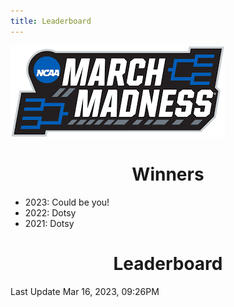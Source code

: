 ```yaml
---
title: Leaderboard
---
```


<link href="/rmarkdown-libs/tabwid/tabwid.css" rel="stylesheet" />

<style type="text/css">
h1 {
  text-align: center;
}
</style>

![march madness logo](march_madness_logo.png)

# Winners

-   2023: Could be you!
-   2022: Dotsy
-   2021: Dotsy

# Leaderboard

Last Update Mar 16, 2023, 09:26PM

<template id="61cb3803-e3b3-4e19-80b8-407089f02bb7"><style>
.tabwid table{
  border-spacing:0px !important;
  border-collapse:collapse;
  line-height:1;
  margin-left:auto;
  margin-right:auto;
  border-width: 0;
  display: table;
  margin-top: 1.275em;
  margin-bottom: 1.275em;
  border-color: transparent;
}
.tabwid_left table{
  margin-left:0;
}
.tabwid_right table{
  margin-right:0;
}
.tabwid td {
    padding: 0;
}
.tabwid a {
  text-decoration: none;
}
.tabwid thead {
    background-color: transparent;
}
.tabwid tfoot {
    background-color: transparent;
}
.tabwid table tr {
background-color: transparent;
}
</style><div class="tabwid"><style>.cl-c0d360f4{}.cl-c0cb364a{font-family:'Helvetica';font-size:11pt;font-weight:bold;font-style:normal;text-decoration:none;color:rgba(0, 0, 0, 1.00);background-color:transparent;}.cl-c0cb367c{font-family:'Helvetica';font-size:11pt;font-weight:normal;font-style:normal;text-decoration:none;color:rgba(0, 0, 0, 1.00);background-color:transparent;}.cl-c0cb5580{margin:0;text-align:center;border-bottom: 0 solid rgba(0, 0, 0, 1.00);border-top: 0 solid rgba(0, 0, 0, 1.00);border-left: 0 solid rgba(0, 0, 0, 1.00);border-right: 0 solid rgba(0, 0, 0, 1.00);padding-bottom:5pt;padding-top:5pt;padding-left:5pt;padding-right:5pt;line-height: 1;background-color:transparent;}.cl-c0cba800{width:126.3pt;background-color:transparent;vertical-align: middle;border-bottom: 0 solid rgba(0, 0, 0, 1.00);border-top: 0 solid rgba(0, 0, 0, 1.00);border-left: 0 solid rgba(0, 0, 0, 1.00);border-right: 0 solid rgba(0, 0, 0, 1.00);margin-bottom:0;margin-top:0;margin-left:0;margin-right:0;}.cl-c0cba80a{width:70.1pt;background-color:transparent;vertical-align: middle;border-bottom: 0 solid rgba(0, 0, 0, 1.00);border-top: 0 solid rgba(0, 0, 0, 1.00);border-left: 0 solid rgba(0, 0, 0, 1.00);border-right: 0 solid rgba(0, 0, 0, 1.00);margin-bottom:0;margin-top:0;margin-left:0;margin-right:0;}.cl-c0cba814{width:114.7pt;background-color:transparent;vertical-align: middle;border-bottom: 0 solid rgba(0, 0, 0, 1.00);border-top: 0 solid rgba(0, 0, 0, 1.00);border-left: 0 solid rgba(0, 0, 0, 1.00);border-right: 0 solid rgba(0, 0, 0, 1.00);margin-bottom:0;margin-top:0;margin-left:0;margin-right:0;}.cl-c0cba815{width:51.1pt;background-color:transparent;vertical-align: middle;border-bottom: 0 solid rgba(0, 0, 0, 1.00);border-top: 0 solid rgba(0, 0, 0, 1.00);border-left: 0 solid rgba(0, 0, 0, 1.00);border-right: 0 solid rgba(0, 0, 0, 1.00);margin-bottom:0;margin-top:0;margin-left:0;margin-right:0;}.cl-c0cba81e{width:47.4pt;background-color:transparent;vertical-align: middle;border-bottom: 0 solid rgba(0, 0, 0, 1.00);border-top: 0 solid rgba(0, 0, 0, 1.00);border-left: 0 solid rgba(0, 0, 0, 1.00);border-right: 0 solid rgba(0, 0, 0, 1.00);margin-bottom:0;margin-top:0;margin-left:0;margin-right:0;}.cl-c0cba81f{width:126.3pt;background-color:transparent;vertical-align: middle;border-bottom: 0 solid rgba(0, 0, 0, 1.00);border-top: 0 solid rgba(0, 0, 0, 1.00);border-left: 0 solid rgba(0, 0, 0, 1.00);border-right: 0 solid rgba(0, 0, 0, 1.00);margin-bottom:0;margin-top:0;margin-left:0;margin-right:0;}.cl-c0cba828{width:114.7pt;background-color:transparent;vertical-align: middle;border-bottom: 0 solid rgba(0, 0, 0, 1.00);border-top: 0 solid rgba(0, 0, 0, 1.00);border-left: 0 solid rgba(0, 0, 0, 1.00);border-right: 0 solid rgba(0, 0, 0, 1.00);margin-bottom:0;margin-top:0;margin-left:0;margin-right:0;}.cl-c0cba829{width:70.1pt;background-color:transparent;vertical-align: middle;border-bottom: 0 solid rgba(0, 0, 0, 1.00);border-top: 0 solid rgba(0, 0, 0, 1.00);border-left: 0 solid rgba(0, 0, 0, 1.00);border-right: 0 solid rgba(0, 0, 0, 1.00);margin-bottom:0;margin-top:0;margin-left:0;margin-right:0;}.cl-c0cba832{width:51.1pt;background-color:transparent;vertical-align: middle;border-bottom: 0 solid rgba(0, 0, 0, 1.00);border-top: 0 solid rgba(0, 0, 0, 1.00);border-left: 0 solid rgba(0, 0, 0, 1.00);border-right: 0 solid rgba(0, 0, 0, 1.00);margin-bottom:0;margin-top:0;margin-left:0;margin-right:0;}.cl-c0cba833{width:47.4pt;background-color:transparent;vertical-align: middle;border-bottom: 0 solid rgba(0, 0, 0, 1.00);border-top: 0 solid rgba(0, 0, 0, 1.00);border-left: 0 solid rgba(0, 0, 0, 1.00);border-right: 0 solid rgba(0, 0, 0, 1.00);margin-bottom:0;margin-top:0;margin-left:0;margin-right:0;}.cl-c0cba834{width:47.4pt;background-color:transparent;vertical-align: middle;border-bottom: 0 solid rgba(0, 0, 0, 1.00);border-top: 0 solid rgba(0, 0, 0, 1.00);border-left: 0 solid rgba(0, 0, 0, 1.00);border-right: 0 solid rgba(0, 0, 0, 1.00);margin-bottom:0;margin-top:0;margin-left:0;margin-right:0;}.cl-c0cba83c{width:126.3pt;background-color:transparent;vertical-align: middle;border-bottom: 0 solid rgba(0, 0, 0, 1.00);border-top: 0 solid rgba(0, 0, 0, 1.00);border-left: 0 solid rgba(0, 0, 0, 1.00);border-right: 0 solid rgba(0, 0, 0, 1.00);margin-bottom:0;margin-top:0;margin-left:0;margin-right:0;}.cl-c0cba83d{width:114.7pt;background-color:transparent;vertical-align: middle;border-bottom: 0 solid rgba(0, 0, 0, 1.00);border-top: 0 solid rgba(0, 0, 0, 1.00);border-left: 0 solid rgba(0, 0, 0, 1.00);border-right: 0 solid rgba(0, 0, 0, 1.00);margin-bottom:0;margin-top:0;margin-left:0;margin-right:0;}.cl-c0cba83e{width:70.1pt;background-color:transparent;vertical-align: middle;border-bottom: 0 solid rgba(0, 0, 0, 1.00);border-top: 0 solid rgba(0, 0, 0, 1.00);border-left: 0 solid rgba(0, 0, 0, 1.00);border-right: 0 solid rgba(0, 0, 0, 1.00);margin-bottom:0;margin-top:0;margin-left:0;margin-right:0;}.cl-c0cba846{width:51.1pt;background-color:transparent;vertical-align: middle;border-bottom: 0 solid rgba(0, 0, 0, 1.00);border-top: 0 solid rgba(0, 0, 0, 1.00);border-left: 0 solid rgba(0, 0, 0, 1.00);border-right: 0 solid rgba(0, 0, 0, 1.00);margin-bottom:0;margin-top:0;margin-left:0;margin-right:0;}.cl-c0cba847{width:70.1pt;background-color:transparent;vertical-align: middle;border-bottom: 0 solid rgba(0, 0, 0, 1.00);border-top: 0 solid rgba(0, 0, 0, 1.00);border-left: 0 solid rgba(0, 0, 0, 1.00);border-right: 0 solid rgba(0, 0, 0, 1.00);margin-bottom:0;margin-top:0;margin-left:0;margin-right:0;}.cl-c0cba848{width:47.4pt;background-color:transparent;vertical-align: middle;border-bottom: 0 solid rgba(0, 0, 0, 1.00);border-top: 0 solid rgba(0, 0, 0, 1.00);border-left: 0 solid rgba(0, 0, 0, 1.00);border-right: 0 solid rgba(0, 0, 0, 1.00);margin-bottom:0;margin-top:0;margin-left:0;margin-right:0;}.cl-c0cba850{width:126.3pt;background-color:transparent;vertical-align: middle;border-bottom: 0 solid rgba(0, 0, 0, 1.00);border-top: 0 solid rgba(0, 0, 0, 1.00);border-left: 0 solid rgba(0, 0, 0, 1.00);border-right: 0 solid rgba(0, 0, 0, 1.00);margin-bottom:0;margin-top:0;margin-left:0;margin-right:0;}.cl-c0cba851{width:114.7pt;background-color:transparent;vertical-align: middle;border-bottom: 0 solid rgba(0, 0, 0, 1.00);border-top: 0 solid rgba(0, 0, 0, 1.00);border-left: 0 solid rgba(0, 0, 0, 1.00);border-right: 0 solid rgba(0, 0, 0, 1.00);margin-bottom:0;margin-top:0;margin-left:0;margin-right:0;}.cl-c0cba852{width:51.1pt;background-color:transparent;vertical-align: middle;border-bottom: 0 solid rgba(0, 0, 0, 1.00);border-top: 0 solid rgba(0, 0, 0, 1.00);border-left: 0 solid rgba(0, 0, 0, 1.00);border-right: 0 solid rgba(0, 0, 0, 1.00);margin-bottom:0;margin-top:0;margin-left:0;margin-right:0;}.cl-c0cba85a{width:126.3pt;background-color:transparent;vertical-align: middle;border-bottom: 0 solid rgba(0, 0, 0, 1.00);border-top: 0 solid rgba(0, 0, 0, 1.00);border-left: 0 solid rgba(0, 0, 0, 1.00);border-right: 0 solid rgba(0, 0, 0, 1.00);margin-bottom:0;margin-top:0;margin-left:0;margin-right:0;}.cl-c0cba85b{width:51.1pt;background-color:transparent;vertical-align: middle;border-bottom: 0 solid rgba(0, 0, 0, 1.00);border-top: 0 solid rgba(0, 0, 0, 1.00);border-left: 0 solid rgba(0, 0, 0, 1.00);border-right: 0 solid rgba(0, 0, 0, 1.00);margin-bottom:0;margin-top:0;margin-left:0;margin-right:0;}.cl-c0cba85c{width:114.7pt;background-color:transparent;vertical-align: middle;border-bottom: 0 solid rgba(0, 0, 0, 1.00);border-top: 0 solid rgba(0, 0, 0, 1.00);border-left: 0 solid rgba(0, 0, 0, 1.00);border-right: 0 solid rgba(0, 0, 0, 1.00);margin-bottom:0;margin-top:0;margin-left:0;margin-right:0;}.cl-c0cba864{width:70.1pt;background-color:transparent;vertical-align: middle;border-bottom: 0 solid rgba(0, 0, 0, 1.00);border-top: 0 solid rgba(0, 0, 0, 1.00);border-left: 0 solid rgba(0, 0, 0, 1.00);border-right: 0 solid rgba(0, 0, 0, 1.00);margin-bottom:0;margin-top:0;margin-left:0;margin-right:0;}.cl-c0cba865{width:47.4pt;background-color:transparent;vertical-align: middle;border-bottom: 0 solid rgba(0, 0, 0, 1.00);border-top: 0 solid rgba(0, 0, 0, 1.00);border-left: 0 solid rgba(0, 0, 0, 1.00);border-right: 0 solid rgba(0, 0, 0, 1.00);margin-bottom:0;margin-top:0;margin-left:0;margin-right:0;}.cl-c0cba866{width:114.7pt;background-color:transparent;vertical-align: middle;border-bottom: 0 solid rgba(0, 0, 0, 1.00);border-top: 0 solid rgba(0, 0, 0, 1.00);border-left: 0 solid rgba(0, 0, 0, 1.00);border-right: 0 solid rgba(0, 0, 0, 1.00);margin-bottom:0;margin-top:0;margin-left:0;margin-right:0;}.cl-c0cba86e{width:126.3pt;background-color:transparent;vertical-align: middle;border-bottom: 0 solid rgba(0, 0, 0, 1.00);border-top: 0 solid rgba(0, 0, 0, 1.00);border-left: 0 solid rgba(0, 0, 0, 1.00);border-right: 0 solid rgba(0, 0, 0, 1.00);margin-bottom:0;margin-top:0;margin-left:0;margin-right:0;}.cl-c0cba86f{width:47.4pt;background-color:transparent;vertical-align: middle;border-bottom: 0 solid rgba(0, 0, 0, 1.00);border-top: 0 solid rgba(0, 0, 0, 1.00);border-left: 0 solid rgba(0, 0, 0, 1.00);border-right: 0 solid rgba(0, 0, 0, 1.00);margin-bottom:0;margin-top:0;margin-left:0;margin-right:0;}.cl-c0cba870{width:70.1pt;background-color:transparent;vertical-align: middle;border-bottom: 0 solid rgba(0, 0, 0, 1.00);border-top: 0 solid rgba(0, 0, 0, 1.00);border-left: 0 solid rgba(0, 0, 0, 1.00);border-right: 0 solid rgba(0, 0, 0, 1.00);margin-bottom:0;margin-top:0;margin-left:0;margin-right:0;}.cl-c0cba878{width:51.1pt;background-color:transparent;vertical-align: middle;border-bottom: 0 solid rgba(0, 0, 0, 1.00);border-top: 0 solid rgba(0, 0, 0, 1.00);border-left: 0 solid rgba(0, 0, 0, 1.00);border-right: 0 solid rgba(0, 0, 0, 1.00);margin-bottom:0;margin-top:0;margin-left:0;margin-right:0;}.cl-c0cba879{width:47.4pt;background-color:transparent;vertical-align: middle;border-bottom: 0 solid rgba(0, 0, 0, 1.00);border-top: 0 solid rgba(0, 0, 0, 1.00);border-left: 0 solid rgba(0, 0, 0, 1.00);border-right: 0 solid rgba(0, 0, 0, 1.00);margin-bottom:0;margin-top:0;margin-left:0;margin-right:0;}.cl-c0cba87a{width:51.1pt;background-color:transparent;vertical-align: middle;border-bottom: 0 solid rgba(0, 0, 0, 1.00);border-top: 0 solid rgba(0, 0, 0, 1.00);border-left: 0 solid rgba(0, 0, 0, 1.00);border-right: 0 solid rgba(0, 0, 0, 1.00);margin-bottom:0;margin-top:0;margin-left:0;margin-right:0;}.cl-c0cba882{width:70.1pt;background-color:transparent;vertical-align: middle;border-bottom: 0 solid rgba(0, 0, 0, 1.00);border-top: 0 solid rgba(0, 0, 0, 1.00);border-left: 0 solid rgba(0, 0, 0, 1.00);border-right: 0 solid rgba(0, 0, 0, 1.00);margin-bottom:0;margin-top:0;margin-left:0;margin-right:0;}.cl-c0cba883{width:126.3pt;background-color:transparent;vertical-align: middle;border-bottom: 0 solid rgba(0, 0, 0, 1.00);border-top: 0 solid rgba(0, 0, 0, 1.00);border-left: 0 solid rgba(0, 0, 0, 1.00);border-right: 0 solid rgba(0, 0, 0, 1.00);margin-bottom:0;margin-top:0;margin-left:0;margin-right:0;}.cl-c0cba884{width:114.7pt;background-color:transparent;vertical-align: middle;border-bottom: 0 solid rgba(0, 0, 0, 1.00);border-top: 0 solid rgba(0, 0, 0, 1.00);border-left: 0 solid rgba(0, 0, 0, 1.00);border-right: 0 solid rgba(0, 0, 0, 1.00);margin-bottom:0;margin-top:0;margin-left:0;margin-right:0;}.cl-c0cba88c{width:47.4pt;background-color:transparent;vertical-align: middle;border-bottom: 0 solid rgba(0, 0, 0, 1.00);border-top: 0 solid rgba(0, 0, 0, 1.00);border-left: 0 solid rgba(0, 0, 0, 1.00);border-right: 0 solid rgba(0, 0, 0, 1.00);margin-bottom:0;margin-top:0;margin-left:0;margin-right:0;}.cl-c0cba88d{width:51.1pt;background-color:transparent;vertical-align: middle;border-bottom: 0 solid rgba(0, 0, 0, 1.00);border-top: 0 solid rgba(0, 0, 0, 1.00);border-left: 0 solid rgba(0, 0, 0, 1.00);border-right: 0 solid rgba(0, 0, 0, 1.00);margin-bottom:0;margin-top:0;margin-left:0;margin-right:0;}.cl-c0cba896{width:70.1pt;background-color:transparent;vertical-align: middle;border-bottom: 0 solid rgba(0, 0, 0, 1.00);border-top: 0 solid rgba(0, 0, 0, 1.00);border-left: 0 solid rgba(0, 0, 0, 1.00);border-right: 0 solid rgba(0, 0, 0, 1.00);margin-bottom:0;margin-top:0;margin-left:0;margin-right:0;}.cl-c0cba897{width:126.3pt;background-color:transparent;vertical-align: middle;border-bottom: 0 solid rgba(0, 0, 0, 1.00);border-top: 0 solid rgba(0, 0, 0, 1.00);border-left: 0 solid rgba(0, 0, 0, 1.00);border-right: 0 solid rgba(0, 0, 0, 1.00);margin-bottom:0;margin-top:0;margin-left:0;margin-right:0;}.cl-c0cba898{width:114.7pt;background-color:transparent;vertical-align: middle;border-bottom: 0 solid rgba(0, 0, 0, 1.00);border-top: 0 solid rgba(0, 0, 0, 1.00);border-left: 0 solid rgba(0, 0, 0, 1.00);border-right: 0 solid rgba(0, 0, 0, 1.00);margin-bottom:0;margin-top:0;margin-left:0;margin-right:0;}.cl-c0cba899{width:126.3pt;background-color:transparent;vertical-align: middle;border-bottom: 2pt solid rgba(102, 102, 102, 1.00);border-top: 0 solid rgba(0, 0, 0, 1.00);border-left: 0 solid rgba(0, 0, 0, 1.00);border-right: 0 solid rgba(0, 0, 0, 1.00);margin-bottom:0;margin-top:0;margin-left:0;margin-right:0;}.cl-c0cba8a0{width:70.1pt;background-color:transparent;vertical-align: middle;border-bottom: 2pt solid rgba(102, 102, 102, 1.00);border-top: 0 solid rgba(0, 0, 0, 1.00);border-left: 0 solid rgba(0, 0, 0, 1.00);border-right: 0 solid rgba(0, 0, 0, 1.00);margin-bottom:0;margin-top:0;margin-left:0;margin-right:0;}.cl-c0cba8a1{width:114.7pt;background-color:transparent;vertical-align: middle;border-bottom: 2pt solid rgba(102, 102, 102, 1.00);border-top: 0 solid rgba(0, 0, 0, 1.00);border-left: 0 solid rgba(0, 0, 0, 1.00);border-right: 0 solid rgba(0, 0, 0, 1.00);margin-bottom:0;margin-top:0;margin-left:0;margin-right:0;}.cl-c0cba8a2{width:51.1pt;background-color:transparent;vertical-align: middle;border-bottom: 2pt solid rgba(102, 102, 102, 1.00);border-top: 0 solid rgba(0, 0, 0, 1.00);border-left: 0 solid rgba(0, 0, 0, 1.00);border-right: 0 solid rgba(0, 0, 0, 1.00);margin-bottom:0;margin-top:0;margin-left:0;margin-right:0;}.cl-c0cba8aa{width:47.4pt;background-color:transparent;vertical-align: middle;border-bottom: 2pt solid rgba(102, 102, 102, 1.00);border-top: 0 solid rgba(0, 0, 0, 1.00);border-left: 0 solid rgba(0, 0, 0, 1.00);border-right: 0 solid rgba(0, 0, 0, 1.00);margin-bottom:0;margin-top:0;margin-left:0;margin-right:0;}.cl-c0cba8ab{width:126.3pt;background-color:transparent;vertical-align: middle;border-bottom: 0 solid rgba(0, 0, 0, 1.00);border-top: 0 solid rgba(0, 0, 0, 1.00);border-left: 0 solid rgba(0, 0, 0, 1.00);border-right: 0 solid rgba(0, 0, 0, 1.00);margin-bottom:0;margin-top:0;margin-left:0;margin-right:0;}.cl-c0cba8b4{width:70.1pt;background-color:transparent;vertical-align: middle;border-bottom: 0 solid rgba(0, 0, 0, 1.00);border-top: 0 solid rgba(0, 0, 0, 1.00);border-left: 0 solid rgba(0, 0, 0, 1.00);border-right: 0 solid rgba(0, 0, 0, 1.00);margin-bottom:0;margin-top:0;margin-left:0;margin-right:0;}.cl-c0cba8b5{width:114.7pt;background-color:transparent;vertical-align: middle;border-bottom: 0 solid rgba(0, 0, 0, 1.00);border-top: 0 solid rgba(0, 0, 0, 1.00);border-left: 0 solid rgba(0, 0, 0, 1.00);border-right: 0 solid rgba(0, 0, 0, 1.00);margin-bottom:0;margin-top:0;margin-left:0;margin-right:0;}.cl-c0cba8b6{width:51.1pt;background-color:transparent;vertical-align: middle;border-bottom: 0 solid rgba(0, 0, 0, 1.00);border-top: 0 solid rgba(0, 0, 0, 1.00);border-left: 0 solid rgba(0, 0, 0, 1.00);border-right: 0 solid rgba(0, 0, 0, 1.00);margin-bottom:0;margin-top:0;margin-left:0;margin-right:0;}.cl-c0cba8be{width:47.4pt;background-color:transparent;vertical-align: middle;border-bottom: 0 solid rgba(0, 0, 0, 1.00);border-top: 0 solid rgba(0, 0, 0, 1.00);border-left: 0 solid rgba(0, 0, 0, 1.00);border-right: 0 solid rgba(0, 0, 0, 1.00);margin-bottom:0;margin-top:0;margin-left:0;margin-right:0;}.cl-c0cba8bf{width:114.7pt;background-color:transparent;vertical-align: middle;border-bottom: 0 solid rgba(0, 0, 0, 1.00);border-top: 0 solid rgba(0, 0, 0, 1.00);border-left: 0 solid rgba(0, 0, 0, 1.00);border-right: 0 solid rgba(0, 0, 0, 1.00);margin-bottom:0;margin-top:0;margin-left:0;margin-right:0;}.cl-c0cba8c8{width:70.1pt;background-color:transparent;vertical-align: middle;border-bottom: 0 solid rgba(0, 0, 0, 1.00);border-top: 0 solid rgba(0, 0, 0, 1.00);border-left: 0 solid rgba(0, 0, 0, 1.00);border-right: 0 solid rgba(0, 0, 0, 1.00);margin-bottom:0;margin-top:0;margin-left:0;margin-right:0;}.cl-c0cba8c9{width:47.4pt;background-color:transparent;vertical-align: middle;border-bottom: 0 solid rgba(0, 0, 0, 1.00);border-top: 0 solid rgba(0, 0, 0, 1.00);border-left: 0 solid rgba(0, 0, 0, 1.00);border-right: 0 solid rgba(0, 0, 0, 1.00);margin-bottom:0;margin-top:0;margin-left:0;margin-right:0;}.cl-c0cba8d2{width:126.3pt;background-color:transparent;vertical-align: middle;border-bottom: 0 solid rgba(0, 0, 0, 1.00);border-top: 0 solid rgba(0, 0, 0, 1.00);border-left: 0 solid rgba(0, 0, 0, 1.00);border-right: 0 solid rgba(0, 0, 0, 1.00);margin-bottom:0;margin-top:0;margin-left:0;margin-right:0;}.cl-c0cba8d3{width:51.1pt;background-color:transparent;vertical-align: middle;border-bottom: 0 solid rgba(0, 0, 0, 1.00);border-top: 0 solid rgba(0, 0, 0, 1.00);border-left: 0 solid rgba(0, 0, 0, 1.00);border-right: 0 solid rgba(0, 0, 0, 1.00);margin-bottom:0;margin-top:0;margin-left:0;margin-right:0;}.cl-c0cba8d4{width:51.1pt;background-color:transparent;vertical-align: middle;border-bottom: 0 solid rgba(0, 0, 0, 1.00);border-top: 0 solid rgba(0, 0, 0, 1.00);border-left: 0 solid rgba(0, 0, 0, 1.00);border-right: 0 solid rgba(0, 0, 0, 1.00);margin-bottom:0;margin-top:0;margin-left:0;margin-right:0;}.cl-c0cba8dc{width:70.1pt;background-color:transparent;vertical-align: middle;border-bottom: 0 solid rgba(0, 0, 0, 1.00);border-top: 0 solid rgba(0, 0, 0, 1.00);border-left: 0 solid rgba(0, 0, 0, 1.00);border-right: 0 solid rgba(0, 0, 0, 1.00);margin-bottom:0;margin-top:0;margin-left:0;margin-right:0;}.cl-c0cba8dd{width:114.7pt;background-color:transparent;vertical-align: middle;border-bottom: 0 solid rgba(0, 0, 0, 1.00);border-top: 0 solid rgba(0, 0, 0, 1.00);border-left: 0 solid rgba(0, 0, 0, 1.00);border-right: 0 solid rgba(0, 0, 0, 1.00);margin-bottom:0;margin-top:0;margin-left:0;margin-right:0;}.cl-c0cba8de{width:126.3pt;background-color:transparent;vertical-align: middle;border-bottom: 0 solid rgba(0, 0, 0, 1.00);border-top: 0 solid rgba(0, 0, 0, 1.00);border-left: 0 solid rgba(0, 0, 0, 1.00);border-right: 0 solid rgba(0, 0, 0, 1.00);margin-bottom:0;margin-top:0;margin-left:0;margin-right:0;}.cl-c0cba8e6{width:47.4pt;background-color:transparent;vertical-align: middle;border-bottom: 0 solid rgba(0, 0, 0, 1.00);border-top: 0 solid rgba(0, 0, 0, 1.00);border-left: 0 solid rgba(0, 0, 0, 1.00);border-right: 0 solid rgba(0, 0, 0, 1.00);margin-bottom:0;margin-top:0;margin-left:0;margin-right:0;}.cl-c0cba8e7{width:51.1pt;background-color:transparent;vertical-align: middle;border-bottom: 0 solid rgba(0, 0, 0, 1.00);border-top: 0 solid rgba(0, 0, 0, 1.00);border-left: 0 solid rgba(0, 0, 0, 1.00);border-right: 0 solid rgba(0, 0, 0, 1.00);margin-bottom:0;margin-top:0;margin-left:0;margin-right:0;}.cl-c0cba8f0{width:126.3pt;background-color:transparent;vertical-align: middle;border-bottom: 0 solid rgba(0, 0, 0, 1.00);border-top: 0 solid rgba(0, 0, 0, 1.00);border-left: 0 solid rgba(0, 0, 0, 1.00);border-right: 0 solid rgba(0, 0, 0, 1.00);margin-bottom:0;margin-top:0;margin-left:0;margin-right:0;}.cl-c0cba8f1{width:114.7pt;background-color:transparent;vertical-align: middle;border-bottom: 0 solid rgba(0, 0, 0, 1.00);border-top: 0 solid rgba(0, 0, 0, 1.00);border-left: 0 solid rgba(0, 0, 0, 1.00);border-right: 0 solid rgba(0, 0, 0, 1.00);margin-bottom:0;margin-top:0;margin-left:0;margin-right:0;}.cl-c0cba8f2{width:70.1pt;background-color:transparent;vertical-align: middle;border-bottom: 0 solid rgba(0, 0, 0, 1.00);border-top: 0 solid rgba(0, 0, 0, 1.00);border-left: 0 solid rgba(0, 0, 0, 1.00);border-right: 0 solid rgba(0, 0, 0, 1.00);margin-bottom:0;margin-top:0;margin-left:0;margin-right:0;}.cl-c0cba8fa{width:47.4pt;background-color:transparent;vertical-align: middle;border-bottom: 0 solid rgba(0, 0, 0, 1.00);border-top: 0 solid rgba(0, 0, 0, 1.00);border-left: 0 solid rgba(0, 0, 0, 1.00);border-right: 0 solid rgba(0, 0, 0, 1.00);margin-bottom:0;margin-top:0;margin-left:0;margin-right:0;}.cl-c0cba8fb{width:51.1pt;background-color:transparent;vertical-align: middle;border-bottom: 2pt solid rgba(102, 102, 102, 1.00);border-top: 2pt solid rgba(102, 102, 102, 1.00);border-left: 0 solid rgba(0, 0, 0, 1.00);border-right: 0 solid rgba(0, 0, 0, 1.00);margin-bottom:0;margin-top:0;margin-left:0;margin-right:0;}.cl-c0cba8fc{width:114.7pt;background-color:transparent;vertical-align: middle;border-bottom: 2pt solid rgba(102, 102, 102, 1.00);border-top: 2pt solid rgba(102, 102, 102, 1.00);border-left: 0 solid rgba(0, 0, 0, 1.00);border-right: 0 solid rgba(0, 0, 0, 1.00);margin-bottom:0;margin-top:0;margin-left:0;margin-right:0;}.cl-c0cba904{width:70.1pt;background-color:transparent;vertical-align: middle;border-bottom: 2pt solid rgba(102, 102, 102, 1.00);border-top: 2pt solid rgba(102, 102, 102, 1.00);border-left: 0 solid rgba(0, 0, 0, 1.00);border-right: 0 solid rgba(0, 0, 0, 1.00);margin-bottom:0;margin-top:0;margin-left:0;margin-right:0;}.cl-c0cba905{width:126.3pt;background-color:transparent;vertical-align: middle;border-bottom: 2pt solid rgba(102, 102, 102, 1.00);border-top: 2pt solid rgba(102, 102, 102, 1.00);border-left: 0 solid rgba(0, 0, 0, 1.00);border-right: 0 solid rgba(0, 0, 0, 1.00);margin-bottom:0;margin-top:0;margin-left:0;margin-right:0;}.cl-c0cba906{width:47.4pt;background-color:transparent;vertical-align: middle;border-bottom: 2pt solid rgba(102, 102, 102, 1.00);border-top: 2pt solid rgba(102, 102, 102, 1.00);border-left: 0 solid rgba(0, 0, 0, 1.00);border-right: 0 solid rgba(0, 0, 0, 1.00);margin-bottom:0;margin-top:0;margin-left:0;margin-right:0;}</style><table class='cl-c0d360f4'>
<thead><tr style="overflow-wrap:break-word;"><td class="cl-c0cba906"><p class="cl-c0cb5580"><span class="cl-c0cb364a">Rank</span></p></td><td class="cl-c0cba904"><p class="cl-c0cb5580"><span class="cl-c0cb364a">Player</span></p></td><td class="cl-c0cba8fc"><p class="cl-c0cb5580"><span class="cl-c0cb364a">Teams Remaining</span></p></td><td class="cl-c0cba8fb"><p class="cl-c0cb5580"><span class="cl-c0cb364a">Score</span></p></td><td class="cl-c0cba905"><p class="cl-c0cb5580"><span class="cl-c0cb364a">Best Possible Score</span></p></td></tr></thead><tbody><tr style="overflow-wrap:break-word;"><td class="cl-c0cba81e"><p class="cl-c0cb5580"><span class="cl-c0cb367c">1</span></p></td><td class="cl-c0cba80a"><p class="cl-c0cb5580"><span class="cl-c0cb367c">Duff</span></p></td><td class="cl-c0cba814"><p class="cl-c0cb5580"><span class="cl-c0cb367c">4</span></p></td><td class="cl-c0cba815"><p class="cl-c0cb5580"><span class="cl-c0cb367c">13</span></p></td><td class="cl-c0cba800"><p class="cl-c0cb5580"><span class="cl-c0cb367c">213</span></p></td></tr><tr style="overflow-wrap:break-word;"><td class="cl-c0cba879"><p class="cl-c0cb5580"><span class="cl-c0cb367c">1</span></p></td><td class="cl-c0cba882"><p class="cl-c0cb5580"><span class="cl-c0cb367c">Ry Guy</span></p></td><td class="cl-c0cba884"><p class="cl-c0cb5580"><span class="cl-c0cb367c">3</span></p></td><td class="cl-c0cba87a"><p class="cl-c0cb5580"><span class="cl-c0cb367c">13</span></p></td><td class="cl-c0cba883"><p class="cl-c0cb5580"><span class="cl-c0cb367c">135</span></p></td></tr><tr style="overflow-wrap:break-word;"><td class="cl-c0cba8be"><p class="cl-c0cb5580"><span class="cl-c0cb367c">3</span></p></td><td class="cl-c0cba8b4"><p class="cl-c0cb5580"><span class="cl-c0cb367c">Ashlee</span></p></td><td class="cl-c0cba8b5"><p class="cl-c0cb5580"><span class="cl-c0cb367c">4</span></p></td><td class="cl-c0cba8b6"><p class="cl-c0cb5580"><span class="cl-c0cb367c">8</span></p></td><td class="cl-c0cba8ab"><p class="cl-c0cb5580"><span class="cl-c0cb367c">114</span></p></td></tr><tr style="overflow-wrap:break-word;"><td class="cl-c0cba848"><p class="cl-c0cb5580"><span class="cl-c0cb367c">4</span></p></td><td class="cl-c0cba847"><p class="cl-c0cb5580"><span class="cl-c0cb367c">Keith</span></p></td><td class="cl-c0cba851"><p class="cl-c0cb5580"><span class="cl-c0cb367c">4</span></p></td><td class="cl-c0cba852"><p class="cl-c0cb5580"><span class="cl-c0cb367c">7</span></p></td><td class="cl-c0cba850"><p class="cl-c0cb5580"><span class="cl-c0cb367c">53</span></p></td></tr><tr style="overflow-wrap:break-word;"><td class="cl-c0cba8c9"><p class="cl-c0cb5580"><span class="cl-c0cb367c">5</span></p></td><td class="cl-c0cba8c8"><p class="cl-c0cb5580"><span class="cl-c0cb367c">Colameco</span></p></td><td class="cl-c0cba8bf"><p class="cl-c0cb5580"><span class="cl-c0cb367c">4</span></p></td><td class="cl-c0cba8d3"><p class="cl-c0cb5580"><span class="cl-c0cb367c">5</span></p></td><td class="cl-c0cba8d2"><p class="cl-c0cb5580"><span class="cl-c0cb367c">143</span></p></td></tr><tr style="overflow-wrap:break-word;"><td class="cl-c0cba8e6"><p class="cl-c0cb5580"><span class="cl-c0cb367c">5</span></p></td><td class="cl-c0cba8dc"><p class="cl-c0cb5580"><span class="cl-c0cb367c">Shelagh</span></p></td><td class="cl-c0cba8dd"><p class="cl-c0cb5580"><span class="cl-c0cb367c">3</span></p></td><td class="cl-c0cba8d4"><p class="cl-c0cb5580"><span class="cl-c0cb367c">5</span></p></td><td class="cl-c0cba8de"><p class="cl-c0cb5580"><span class="cl-c0cb367c">127</span></p></td></tr><tr style="overflow-wrap:break-word;"><td class="cl-c0cba8fa"><p class="cl-c0cb5580"><span class="cl-c0cb367c">5</span></p></td><td class="cl-c0cba8f2"><p class="cl-c0cb5580"><span class="cl-c0cb367c">Wong</span></p></td><td class="cl-c0cba8f1"><p class="cl-c0cb5580"><span class="cl-c0cb367c">3</span></p></td><td class="cl-c0cba8e7"><p class="cl-c0cb5580"><span class="cl-c0cb367c">5</span></p></td><td class="cl-c0cba8f0"><p class="cl-c0cb5580"><span class="cl-c0cb367c">101</span></p></td></tr><tr style="overflow-wrap:break-word;"><td class="cl-c0cba834"><p class="cl-c0cb5580"><span class="cl-c0cb367c">5</span></p></td><td class="cl-c0cba83e"><p class="cl-c0cb5580"><span class="cl-c0cb367c">Hammer</span></p></td><td class="cl-c0cba83d"><p class="cl-c0cb5580"><span class="cl-c0cb367c">3</span></p></td><td class="cl-c0cba846"><p class="cl-c0cb5580"><span class="cl-c0cb367c">5</span></p></td><td class="cl-c0cba83c"><p class="cl-c0cb5580"><span class="cl-c0cb367c">95</span></p></td></tr><tr style="overflow-wrap:break-word;"><td class="cl-c0cba834"><p class="cl-c0cb5580"><span class="cl-c0cb367c">5</span></p></td><td class="cl-c0cba83e"><p class="cl-c0cb5580"><span class="cl-c0cb367c">Wilent</span></p></td><td class="cl-c0cba83d"><p class="cl-c0cb5580"><span class="cl-c0cb367c">4</span></p></td><td class="cl-c0cba846"><p class="cl-c0cb5580"><span class="cl-c0cb367c">5</span></p></td><td class="cl-c0cba83c"><p class="cl-c0cb5580"><span class="cl-c0cb367c">79</span></p></td></tr><tr style="overflow-wrap:break-word;"><td class="cl-c0cba833"><p class="cl-c0cb5580"><span class="cl-c0cb367c">5</span></p></td><td class="cl-c0cba829"><p class="cl-c0cb5580"><span class="cl-c0cb367c">Russ</span></p></td><td class="cl-c0cba828"><p class="cl-c0cb5580"><span class="cl-c0cb367c">2</span></p></td><td class="cl-c0cba832"><p class="cl-c0cb5580"><span class="cl-c0cb367c">5</span></p></td><td class="cl-c0cba81f"><p class="cl-c0cb5580"><span class="cl-c0cb367c">46</span></p></td></tr><tr style="overflow-wrap:break-word;"><td class="cl-c0cba834"><p class="cl-c0cb5580"><span class="cl-c0cb367c">11</span></p></td><td class="cl-c0cba83e"><p class="cl-c0cb5580"><span class="cl-c0cb367c">Nate</span></p></td><td class="cl-c0cba83d"><p class="cl-c0cb5580"><span class="cl-c0cb367c">3</span></p></td><td class="cl-c0cba846"><p class="cl-c0cb5580"><span class="cl-c0cb367c">0</span></p></td><td class="cl-c0cba83c"><p class="cl-c0cb5580"><span class="cl-c0cb367c">138</span></p></td></tr><tr style="overflow-wrap:break-word;"><td class="cl-c0cba848"><p class="cl-c0cb5580"><span class="cl-c0cb367c">11</span></p></td><td class="cl-c0cba847"><p class="cl-c0cb5580"><span class="cl-c0cb367c">Maddie</span></p></td><td class="cl-c0cba851"><p class="cl-c0cb5580"><span class="cl-c0cb367c">3</span></p></td><td class="cl-c0cba852"><p class="cl-c0cb5580"><span class="cl-c0cb367c">0</span></p></td><td class="cl-c0cba850"><p class="cl-c0cb5580"><span class="cl-c0cb367c">134</span></p></td></tr><tr style="overflow-wrap:break-word;"><td class="cl-c0cba834"><p class="cl-c0cb5580"><span class="cl-c0cb367c">11</span></p></td><td class="cl-c0cba83e"><p class="cl-c0cb5580"><span class="cl-c0cb367c">Rene</span></p></td><td class="cl-c0cba83d"><p class="cl-c0cb5580"><span class="cl-c0cb367c">4</span></p></td><td class="cl-c0cba846"><p class="cl-c0cb5580"><span class="cl-c0cb367c">0</span></p></td><td class="cl-c0cba83c"><p class="cl-c0cb5580"><span class="cl-c0cb367c">124</span></p></td></tr><tr style="overflow-wrap:break-word;"><td class="cl-c0cba834"><p class="cl-c0cb5580"><span class="cl-c0cb367c">11</span></p></td><td class="cl-c0cba83e"><p class="cl-c0cb5580"><span class="cl-c0cb367c">Mike</span></p></td><td class="cl-c0cba83d"><p class="cl-c0cb5580"><span class="cl-c0cb367c">4</span></p></td><td class="cl-c0cba846"><p class="cl-c0cb5580"><span class="cl-c0cb367c">0</span></p></td><td class="cl-c0cba83c"><p class="cl-c0cb5580"><span class="cl-c0cb367c">123</span></p></td></tr><tr style="overflow-wrap:break-word;"><td class="cl-c0cba865"><p class="cl-c0cb5580"><span class="cl-c0cb367c">11</span></p></td><td class="cl-c0cba864"><p class="cl-c0cb5580"><span class="cl-c0cb367c">Kelly</span></p></td><td class="cl-c0cba85c"><p class="cl-c0cb5580"><span class="cl-c0cb367c">3</span></p></td><td class="cl-c0cba85b"><p class="cl-c0cb5580"><span class="cl-c0cb367c">0</span></p></td><td class="cl-c0cba85a"><p class="cl-c0cb5580"><span class="cl-c0cb367c">106</span></p></td></tr><tr style="overflow-wrap:break-word;"><td class="cl-c0cba865"><p class="cl-c0cb5580"><span class="cl-c0cb367c">11</span></p></td><td class="cl-c0cba864"><p class="cl-c0cb5580"><span class="cl-c0cb367c">Kyle</span></p></td><td class="cl-c0cba85c"><p class="cl-c0cb5580"><span class="cl-c0cb367c">2</span></p></td><td class="cl-c0cba85b"><p class="cl-c0cb5580"><span class="cl-c0cb367c">0</span></p></td><td class="cl-c0cba85a"><p class="cl-c0cb5580"><span class="cl-c0cb367c">106</span></p></td></tr><tr style="overflow-wrap:break-word;"><td class="cl-c0cba865"><p class="cl-c0cb5580"><span class="cl-c0cb367c">11</span></p></td><td class="cl-c0cba864"><p class="cl-c0cb5580"><span class="cl-c0cb367c">Dotsy</span></p></td><td class="cl-c0cba85c"><p class="cl-c0cb5580"><span class="cl-c0cb367c">2</span></p></td><td class="cl-c0cba85b"><p class="cl-c0cb5580"><span class="cl-c0cb367c">0</span></p></td><td class="cl-c0cba85a"><p class="cl-c0cb5580"><span class="cl-c0cb367c">98</span></p></td></tr><tr style="overflow-wrap:break-word;"><td class="cl-c0cba86f"><p class="cl-c0cb5580"><span class="cl-c0cb367c">11</span></p></td><td class="cl-c0cba870"><p class="cl-c0cb5580"><span class="cl-c0cb367c">Steve</span></p></td><td class="cl-c0cba866"><p class="cl-c0cb5580"><span class="cl-c0cb367c">2</span></p></td><td class="cl-c0cba878"><p class="cl-c0cb5580"><span class="cl-c0cb367c">0</span></p></td><td class="cl-c0cba86e"><p class="cl-c0cb5580"><span class="cl-c0cb367c">92</span></p></td></tr><tr style="overflow-wrap:break-word;"><td class="cl-c0cba879"><p class="cl-c0cb5580"><span class="cl-c0cb367c">11</span></p></td><td class="cl-c0cba882"><p class="cl-c0cb5580"><span class="cl-c0cb367c">Stumpy</span></p></td><td class="cl-c0cba884"><p class="cl-c0cb5580"><span class="cl-c0cb367c">3</span></p></td><td class="cl-c0cba87a"><p class="cl-c0cb5580"><span class="cl-c0cb367c">0</span></p></td><td class="cl-c0cba883"><p class="cl-c0cb5580"><span class="cl-c0cb367c">69</span></p></td></tr><tr style="overflow-wrap:break-word;"><td class="cl-c0cba88c"><p class="cl-c0cb5580"><span class="cl-c0cb367c">11</span></p></td><td class="cl-c0cba896"><p class="cl-c0cb5580"><span class="cl-c0cb367c">Joe</span></p></td><td class="cl-c0cba898"><p class="cl-c0cb5580"><span class="cl-c0cb367c">2</span></p></td><td class="cl-c0cba88d"><p class="cl-c0cb5580"><span class="cl-c0cb367c">0</span></p></td><td class="cl-c0cba897"><p class="cl-c0cb5580"><span class="cl-c0cb367c">56</span></p></td></tr><tr style="overflow-wrap:break-word;"><td class="cl-c0cba8aa"><p class="cl-c0cb5580"><span class="cl-c0cb367c">11</span></p></td><td class="cl-c0cba8a0"><p class="cl-c0cb5580"><span class="cl-c0cb367c">George</span></p></td><td class="cl-c0cba8a1"><p class="cl-c0cb5580"><span class="cl-c0cb367c">3</span></p></td><td class="cl-c0cba8a2"><p class="cl-c0cb5580"><span class="cl-c0cb367c">0</span></p></td><td class="cl-c0cba899"><p class="cl-c0cb5580"><span class="cl-c0cb367c">31</span></p></td></tr></tbody></table></div></template>
<div class="flextable-shadow-host" id="a09ae6ce-edc8-4a8a-a517-48baa3df9dc2"></div>
<script>
var dest = document.getElementById("a09ae6ce-edc8-4a8a-a517-48baa3df9dc2");
var template = document.getElementById("61cb3803-e3b3-4e19-80b8-407089f02bb7");
var caption = template.content.querySelector("caption");
if(caption) {
  caption.style.cssText = "display:block;text-align:center;";
  var newcapt = document.createElement("p");
  newcapt.appendChild(caption)
  dest.parentNode.insertBefore(newcapt, dest.previousSibling);
}
var fantome = dest.attachShadow({mode: 'open'});
var templateContent = template.content;
fantome.appendChild(templateContent);
</script>
